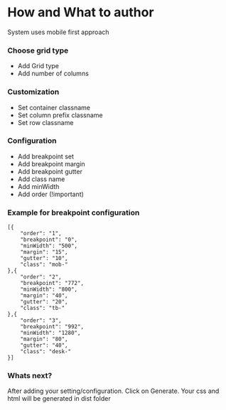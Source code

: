 # How and What to author
System uses mobile first approach
      
### Choose grid type
- Add Grid type
- Add number of columns
      
### Customization
- Set container classname
- Set column prefix classname
- Set row classname
        
### Configuration    
- Add breakpoint set 
- Add breakpoint margin
- Add breakpoint gutter
- Add class name
- Add minWidth
- Add order (!important)

      
### Example for breakpoint configuration

```
[{
    "order": "1",
    "breakpoint": "0",
    "minWidth": "500",
    "margin": "15",
    "gutter": "10",
    "class": "mob-"
},{
    "order": "2",
    "breakpoint": "772",
    "minWidth": "800",
    "margin": "40",
    "gutter": "20",
    "class": "tb-"
},{
    "order": "3",
    "breakpoint": "992",
    "minWidth": "1280",
    "margin": "80",
    "gutter": "40",
    "class": "desk-"
}]
```


### Whats next?    
After adding your setting/configuration. Click on Generate.
Your css and html will be generated in dist folder     
     